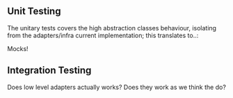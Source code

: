 
## Unit Testing
The unitary tests covers the high abstraction classes behaviour, isolating from the adapters/infra current implementation; this translates to..: 

Mocks!


## Integration Testing
Does low level adapters actually works? Does they work as we think the do?